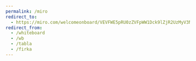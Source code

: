 ```yaml
---
permalink: /miro
redirect_to:
  - https://miro.com/welcomeonboard/VEVFWE5pRU0zZVFpWW1Dck9lZjR2UzMyV3NZTXF5SHlRL0kxYklrQTErditrMGZtTkdxVGlwd2NmVmJKWDhWaHFEdmp6S2xWNmZxNTlzMEVYUTN4SzF0Zlp3WGpZRTVXQXdMWk1JRFN4R0hVSFNmSEN1eEpnV1V2K3JyVlZkUFhyVmtkMG5hNDA3dVlncnBvRVB2ZXBnPT0hdjE=?share_link_id=102192814460
redirect_from:
  - /whiteboard
  - /wb
  - /tabla
  - /firka
---
```

